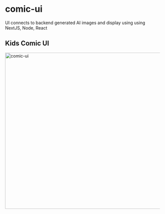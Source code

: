 # comic-ui
UI connects to backend generated AI images and display using using NextJS, Node, React

## Kids Comic UI 
<img width="508" alt="comic-ui" src="https://github.com/user-attachments/assets/a35a3e4a-bd58-4b2f-b248-4acf16be75e1">
